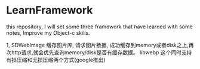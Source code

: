 LearnFramework
==============

this repository, I will set some three framework that have learned with some notes, Improve my Object-c skills. 


1, SDWebImage 缓存图片库,
请求图片数据, 成功缓存到memory或者disk之上,再次http请求,就会优先查询memory/disk是否有缓存数据。 
libwebp 这个同时支持有损压缩和无损压缩两个方式(google推出)
